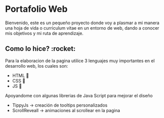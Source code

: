 <h1>Portafolio Web</h1>

Bienvenido, este es un pequeño proyecto donde voy a plasmar a mi manera una hoja de vida o curriculum vitae en un entorno de web, dando a conocer mis objetivos y mi ruta de aprendizaje.

<h2>Como lo hice? :rocket:</h2>

Para la elaboracion de la pagina utilice 3 lenguajes muy importantes en el desarrollo web, los cuales son:

- HTML :sparkler:
- CSS :balloon:
- JS :crystal_ball:

Apoyandome con algunas librerias de Java Script para mejorar el diseño

- TippyJs -> creación de tooltips personalizados
- ScrollReveall -> animaciones al scrollear en la pagina